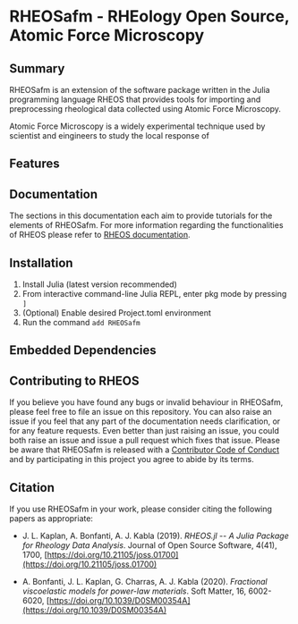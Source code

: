 # RHEOSafm - RHEology Open Source, Atomic Force Microscopy

## Summary

RHEOSafm is an extension of the software package written in the Julia programming language RHEOS that provides tools for importing and preprocessing rheological data collected using Atomic Force Microscopy.

Atomic Force Microscopy is a widely experimental technique used by scientist and eingineers to study the local response of 

## Features

## Documentation
The sections in this documentation each aim to provide tutorials for the elements of RHEOSafm. For more information regarding the functionalities of RHEOS please refer to [RHEOS documentation](https://juliarheology.github.io/RHEOS.jl/stable/). 

## Installation
1. Install Julia (latest version recommended)
2. From interactive command-line Julia REPL, enter pkg mode by pressing ```]```
3. (Optional) Enable desired Project.toml environment
4. Run the command ```add RHEOSafm```

## Embedded Dependencies


## Contributing to RHEOS
If you believe you have found any bugs or invalid behaviour in RHEOSafm, please feel free to file an issue on this repository. You can also raise an issue if you feel that any part of the documentation needs clarification, or for any feature requests. Even better than just raising an issue, you could both raise an issue and issue a pull request which fixes that issue. Please be aware that RHEOSafm is released with a [Contributor Code of Conduct](https://github.com/JuliaRheology/RHEOS.jl/blob/master/CONDUCT.md) and by participating in this project you agree to abide by its terms.

## Citation
If you use RHEOSafm in your work, please consider citing the following papers as appropriate:

+ J. L. Kaplan, A. Bonfanti, A. J. Kabla (2019). _RHEOS.jl -- A Julia Package for Rheology Data Analysis_. Journal of Open Source Software, 4(41), 1700, [https://doi.org/10.21105/joss.01700](https://doi.org/10.21105/joss.01700)

+ A. Bonfanti, J. L. Kaplan, G. Charras, A. J. Kabla (2020). _Fractional viscoelastic models for power-law materials_. Soft Matter, 16, 6002-6020, [https://doi.org/10.1039/D0SM00354A](https://doi.org/10.1039/D0SM00354A)
